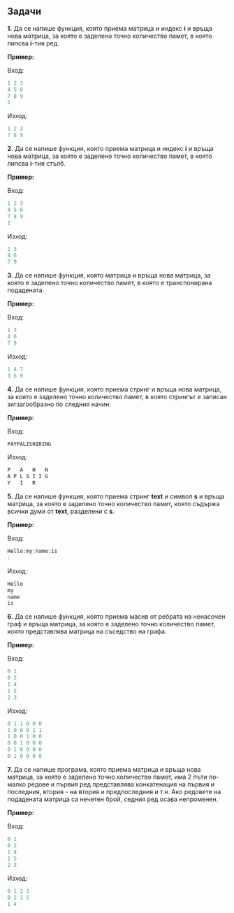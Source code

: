 ﻿
## Задачи

**1.** Да се напише функция, която приема матрица и индекс **i** и връща нова матрица, за която е заделено точно количество памет, в която липсва **i**-тия ред.

**Пример:**

Вход:
```c++
1 2 3 
4 5 6
7 8 9
2
```
Изход:
```c++
1 2 3 
7 8 9
```

**2.** Да се напише функция, която приема матрица и индекс **i** и връща нова матрица, за която е заделено точно количество памет, в която липсва **i**-тия стълб.

**Пример:**

Вход:
```c++
1 2 3 
4 5 6
7 8 9
2
```

Изход:
```c++
1 3 
4 6
7 9
```

**3.** Да се напише функция, която матрица и връща нова матрица, за която е заделено точно количество памет, в която е транспонирана подадената.

**Пример:**

Вход:
```c++
1 3 
4 6
7 9
```
Изход:
```c++
1 4 7
3 6 9
```

**4.** Да се напише функция, която приема стринг и връща нова матрица, за която е заделено точно количество памет, в която стрингът е записан зигзагообразно по следния начин:

**Пример:**

Вход:
```c++
PAYPALISHIRING
```
Изход:
```c++
P   A   H   N
A P L S I I G
Y   I   R
```

**5.** Да се напише функция, която приема стринг **text** и символ **s** и връща матрица, за която е заделено точно количество памет, която съдържа всички думи от **text**, разделени с **s**.

**Пример:**

Вход:
```c++
Hello:my:name:is
:
```
Изход:
```c++
Hello
my
name
is
```

**6.** Да се напише функция, която приема масив от ребрата на ненасочен граф и връща матрица, за която е заделено точно количество памет, която представлява матрица на съседство на графа.

**Пример:**

Вход:
```c++
0 1
0 2
1 4
1 5
2 3
```

Изход:
```c++
0 1 1 0 0 0 
1 0 0 0 1 1 
1 0 0 1 0 0 
0 0 1 0 0 0 
0 1 0 0 0 0 
0 1 0 0 0 0 
```

**7.** Да се напише програма, която приема матрица и връща нова матрица, за която е заделено точно количество памет, има 2 пъти по-малко редове и първия ред представлява конкатенация на първия и последния, втория - на втория и предпоследния и т.н. Ако редовете на подадената матрица са нечетен брой, седния ред осава непроменен.

**Пример:**

Вход:
```c++
0 1
0 2
1 4
1 5
2 3
```
Изход:
```c++
0 1 2 3
0 2 1 5
1 4
```

